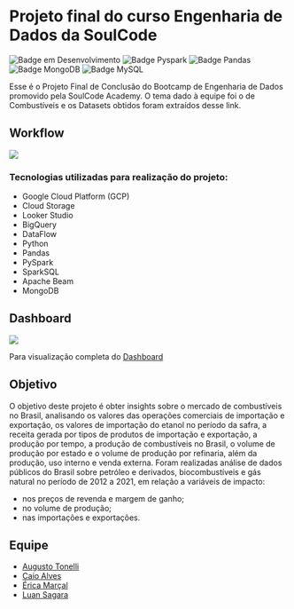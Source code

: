 # Projeto final do curso Engenharia de Dados da SoulCode 
![Badge em Desenvolvimento](https://img.shields.io/badge/Linguagem-Python-blue)
![Badge Pyspark](https://img.shields.io/badge/API-Pyspark-orange)
![Badge Pandas](https://img.shields.io/badge/biblioteca-Pandas-orange)
![Badge MongoDB](https://img.shields.io/badge/DB-MongoDB-brightgreen)
![Badge MySQL](https://img.shields.io/badge/DB-MySQL-lightgrey)

Esse é o Projeto Final de Conclusão do Bootcamp de Engenharia de Dados promovido pela SoulCode Academy. O tema dado à equipe foi o de Combustíveis e os Datasets obtidos foram extraídos desse link.

## Workflow
![](workflow.jpg)

### Tecnologias utilizadas para realização do projeto:
- Google Cloud Platform (GCP)
- Cloud Storage
- Looker Studio
- BigQuery
- DataFlow
- Python
- Pandas
- PySpark
- SparkSQL
- Apache Beam
- MongoDB

## Dashboard

![](dashboard-combustiveis.jpg)

Para visualização completa do [Dashboard](https://datastudio.google.com/reporting/a48904e7-3eb9-42db-8ad9-c107c1cd9fc0)

## Objetivo

O objetivo deste projeto é obter insights sobre o mercado de combustíveis no Brasil, analisando os valores das operações comerciais de importação e exportação, os valores de importação do etanol no período da safra, a receita gerada por tipos de produtos de importação e exportação, a produção por tempo, a produção de combustíveis no Brasil, o volume de produção por estado e o volume de produção por refinaria, além da produção, uso interno e venda externa. 
Foram realizadas análise de dados públicos do Brasil sobre petróleo e derivados, biocombustíveis e gás natural no período de 2012 a 2021, em relação a variáveis de impacto: 

- nos preços de revenda e margem de ganho; 
- no volume de produção; 
- nas importações e exportações. 

## Equipe

- [Augusto Tonelli](https://github.com/augustoTonelli)
- [Caio Alves](https://github.com/caioitalo)
- [Érica Marçal](https://github.com/erica-elom)
- [Luan Sagara](https://github.com/LuanSagara)


